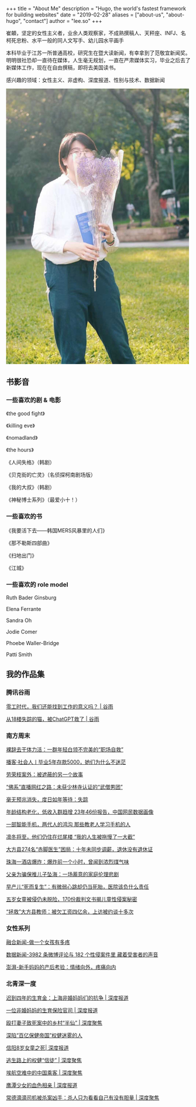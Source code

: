 +++
title = "About Me"
description = "Hugo, the world's fastest framework for building websites"
date = "2019-02-28"
aliases = ["about-us", "about-hugo", "contact"]
author = "lee.so"
+++


崔頔，坚定的女性主义者，业余人类观察家，不成熟撰稿人、天秤座、INFJ、名柯死忠粉、水平一般的同人文写手、幼儿园水平画手

本科毕业于江苏一所普通高校，研究生在暨大读新闻，有幸拿到了范敬宜新闻奖。明明很社恐却一直待在媒体，人生毫无规划，一直在严肃媒体实习，毕业之后去了新媒体工作，现在在自由撰稿，即将去美国读书。

感兴趣的领域：女性主义、非虚构、深度报道、性别与技术、数据新闻


<img src="https://github.com/cuidi1996/cuidi1996.github.io/raw/main/content/images/崔頔.jpg" style="width:500px" />






## 书影音

### 一些喜欢的剧 & 电影

《the good fight》

《killing eve》

《nomadland》

《the hours》

《人间失格》（韩剧）

《贝克街的亡灵》（名侦探柯南剧场版）

《我的大叔》（韩剧）

《神秘博士系列》（最爱小十！）


### 一些喜欢的书

《我要活下去——韩国MERS风暴里的人们》

《那不勒斯四部曲》

《扫地出门》

《江城》


### 一些喜欢的 role model

Ruth Bader Ginsburg

Elena Ferrante

Sandra Oh

Jodie Comer

Phoebe Waller-Bridge

Patti Smith




## 我的作品集

### 腾讯谷雨

[零工时代，我们还能找到工作的意义吗？ | 谷雨](https://mp.weixin.qq.com/s/Ncw-poaF-ZQcVl42xhz3bQ)

[从18楼失踪的猫，被ChatGPT救了 | 谷雨](https://mp.weixin.qq.com/s/8f45s6W9PFjgWpMw8f1Tsg)



### 南方周末

[裸辞去干体力活：一群年轻白领不完美的“职场自救”](https://mp.weixin.qq.com/s/Hz-DPAoB2IQhodnPrzrkjA)

[播客·社会人丨毕业5年存款5000，她们为什么不迷茫](http://www.infzm.com/wap/#/content/245953)

[劳荣枝案外：被遮蔽的另一个故事](https://mp.weixin.qq.com/s/r2cVIvUbahzWdYbvoch6aA)

[“佛系”直播网红之路：未获少林寺认证的“武僧男团”](http://www.infzm.com/contents/189399)

[毫无预兆消失，度日如年等待：失踪](http://infzm.com/contents/192000)
 
[年龄结构老化，低收入群趋增  23年46份报告，中国网民数据画像](http://infzm.com/contents/194164)
 
[一部智能手机，两代人的鸿沟  那些教老人学习手机的人](http://infzm.com/contents/195144)
 
[凛冬将至，他们仍住在烂尾楼  “我的人生被拖慢了一大截”](http://infzm.com/contents/196050)
 
[大方县274名“赤脚医生”困局：十年未同步调薪，退休没有退休证](http://infzm.com/contents/198407)
 
[珠海一酒店爆炸：爆炸前一个小时，曾闻到浓烈煤气味](http://infzm.com/contents/191670)
 
[父亲为骗保推儿子坠海：一场蓄意的家庭伦理悲剧](http://infzm.com/contents/192989)
 
[早产儿“死而复生”：有微弱心跳却仍当死胎，医院该负什么责任](http://infzm.com/contents/190920)
 
[五岁女童被侵仍未脱险，170份裁判文书揭儿童性侵案秘密](http://infzm.com/contents/191137)
 
[“拯救”大方县教师：被欠工资四亿余，上访被约谈十多次](http://infzm.com/contents/191266)


### 女性系列

[融合新闻-做一个女孩有多疼](https://mp.weixin.qq.com/s/ZkV_rCH5A-c4gNepU7i96g)

[数据新闻-3982 条微博评论与 182 个性侵案件里 藏着受害者的声音](https://drive.google.com/file/d/1RHtze7QayQEzPnPi1bGaiVYZ55oBzDJ-/view?usp=share_link)

[澎湃-新手妈妈的产后考验：情绪向外，疼痛向内](https://mp.weixin.qq.com/s/8HqJ75Dha5ynqkRdFpOtUw)


### 北青深一度

[迟到四年的生育金：上海非婚妈妈们的抗争 | 深度报道](https://mp.weixin.qq.com/s/Zk5XJKl-7FZCExaw93PPZA)

[一位非婚妈妈的生育保险官司 | 深度报道](https://mp.weixin.qq.com/s/b-fv5_Ada4IdS-C4rDrL0Q)

[殴打妻子致死案中的乡村“半仙” | 深度聚焦](https://mp.weixin.qq.com/s/rp2pob97uvxtUQEgyu3IZw)

[深陷“百亿保健帝国”权健迷雾的人](https://mp.weixin.qq.com/s/8orNM9NvY7MFNWa8vAWVpQ)

[信阳8岁女童之死| 深度报道](https://mp.weixin.qq.com/s/4IGMsPai4bYII4KNWmgsdg)

[逃生路上的权健“信徒” | 深度聚焦](https://mp.weixin.qq.com/s/NMJ9idYfUlg08SLt5VWBmQ)

[埃航空难中的中国乘客 | 深度聚焦](https://mp.weixin.qq.com/s/ejHYpJi0GksZOGLvmR_vdQ)

[鹰潭少女的血色相亲 | 深度报道](https://mp.weixin.qq.com/s/6gKN9w97spS2th-0L7_lTQ)

[常德滴滴司机被杀案凶手：杀人只为看看自己有没有胆量 | 深度聚焦](https://mp.weixin.qq.com/s/PNkbGOi-VjOmVLh0Ch-8og)





